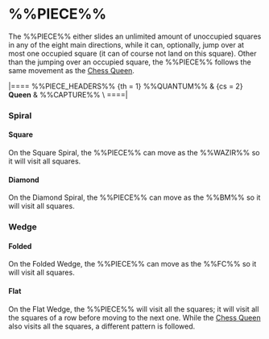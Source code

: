 # %%PIECE%%

The %%PIECE%% either slides an unlimited amount of unoccupied squares
in any of the eight main directions, while it can, optionally, jump
over at most one occupied square (it can of course not land on this
square). Other than the jumping over an occupied square, the %%PIECE%%
follows the same movement as the [Chess Queen](queen.md).

|====
%%PIECE_HEADERS%%
  {th = 1}  %%QUANTUM%%
& {cs = 2}  **Queen**
&           %%CAPTURE%% \\
====|

### Spiral

#### Square

On the Square Spiral, the %%PIECE%% can move as the %%WAZIR%% so it will
visit all squares.

#### Diamond

On the Diamond Spiral, the %%PIECE%% can move as the %%BM%% so it will
visit all squares.

### Wedge

#### Folded

On the Folded Wedge, the %%PIECE%% can move as the %%FC%% so it will
visit all squares.

#### Flat

On the Flat Wedge, the %%PIECE%% will visit all the squares; it will
visit all the squares of a row before moving to the next one. While
the [Chess Queen](queen.md) also visits all the squares, a different
pattern is followed.
